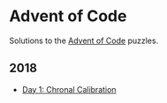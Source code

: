 # Advent of Code

Solutions to the [Advent of Code](https://adventofcode.com/) puzzles.

## 2018
- [Day 1: Chronal Calibration](2018/day-01)
